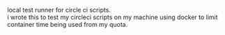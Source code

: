 local test runner for circle ci scripts.  
i wrote this to test my circleci scripts on my machine using docker to limit container
time being used from my quota.